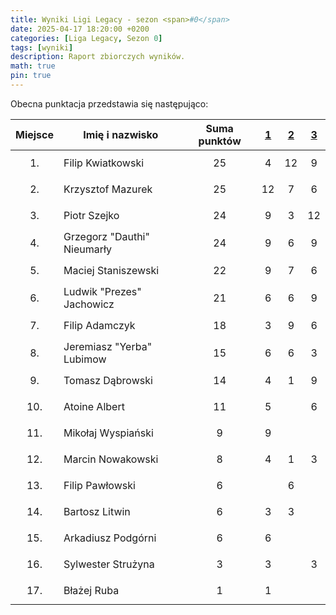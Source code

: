 ```yaml
---
title: Wyniki Ligi Legacy - sezon <span>#0</span>
date: 2025-04-17 18:20:00 +0200
categories: [Liga Legacy, Sezon 0]
tags: [wyniki]
description: Raport zbiorczych wyników.
math: true
pin: true
---
```


Obecna punktacja przedstawia się następująco:

|  Miejsce  | Imię i nazwisko             | Suma punktów | [1][league-0-1] | [2][league-0-2] | [3][league-0-3] |
|:---------:|-----------------------------|:------------:|:---------------:|:---------------:|:---------------:|
| $$ 1. $$  | Filip Kwiatkowski           |   $$ 25 $$   |     $$ 4 $$     |    $$ 12 $$     |     $$ 9 $$     |
| $$ 2. $$  | Krzysztof Mazurek           |   $$ 25 $$   |    $$ 12 $$     |     $$ 7 $$     |     $$ 6 $$     |
| $$ 3. $$  | Piotr Szejko                |   $$ 24 $$   |     $$ 9 $$     |     $$ 3 $$     |    $$ 12 $$     |
| $$ 4. $$  | Grzegorz "Dauthi" Nieumarły |   $$ 24 $$   |     $$ 9 $$     |     $$ 6 $$     |     $$ 9 $$     |
| $$ 5. $$  | Maciej Staniszewski         |   $$ 22 $$   |     $$ 9 $$     |     $$ 7 $$     |     $$ 6 $$     |
| $$ 6. $$  | Ludwik "Prezes" Jachowicz   |   $$ 21 $$   |     $$ 6 $$     |     $$ 6 $$     |     $$ 9 $$     |
| $$ 7. $$  | Filip Adamczyk              |   $$ 18 $$   |     $$ 3 $$     |     $$ 9 $$     |     $$ 6 $$     |
| $$ 8. $$  | Jeremiasz "Yerba" Lubimow   |   $$ 15 $$   |     $$ 6 $$     |     $$ 6 $$     |     $$ 3 $$     |
| $$ 9. $$  | Tomasz Dąbrowski            |   $$ 14 $$   |     $$ 4 $$     |     $$ 1 $$     |     $$ 9 $$     |
| $$ 10. $$ | Atoine Albert               |   $$ 11 $$   |     $$ 5 $$     |                 |     $$ 6 $$     |
| $$ 11. $$ | Mikołaj Wyspiański          |   $$ 9 $$    |     $$ 9 $$     |                 |                 |
| $$ 12. $$ | Marcin Nowakowski           |   $$ 8 $$    |     $$ 4 $$     |     $$ 1 $$     |     $$ 3 $$     |
| $$ 13. $$ | Filip Pawłowski             |   $$ 6 $$    |                 |     $$ 6 $$     |                 |
| $$ 14. $$ | Bartosz Litwin              |   $$ 6 $$    |     $$ 3 $$     |     $$ 3 $$     |                 |
| $$ 15. $$ | Arkadiusz Podgórni          |   $$ 6 $$    |     $$ 6 $$     |                 |                 |
| $$ 16. $$ | Sylwester Strużyna          |   $$ 3 $$    |     $$ 3 $$     |                 |     $$ 3 $$     |
| $$ 17. $$ | Błażej Ruba                 |   $$ 1 $$    |     $$ 1 $$     |                 |                 |

[league-0-1]: ../Liga-Legacy-0-1
[league-0-2]: ../Liga-Legacy-0-2
[league-0-3]: ../Liga-Legacy-0-3
		
		



































